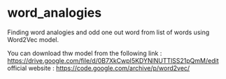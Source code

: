 # word_analogies
Finding word analogies and odd one out word from list of words using Word2Vec model.

You can download thw model from the following link : https://drive.google.com/file/d/0B7XkCwpI5KDYNlNUTTlSS21pQmM/edit
official website : https://code.google.com/archive/p/word2vec/
